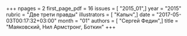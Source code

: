 +++
npages = 2
first_page_pdf = 16
issues = [ "2015_01",]
year = "2015"
rubric = "Две трети правды"
illustrators = [ "Капыч",]
date = "2017-05-03T00:17:32+03:00"
month = "01"
authors = [ "Сергей Федин",]
title = "Маяковский, Нил Армстронг, Боткин"
+++
